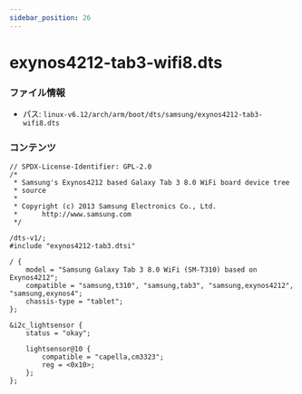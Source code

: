 ```yaml
---
sidebar_position: 26
---
```

# exynos4212-tab3-wifi8.dts

### ファイル情報

- パス: `linux-v6.12/arch/arm/boot/dts/samsung/exynos4212-tab3-wifi8.dts`

### コンテンツ

```dts
// SPDX-License-Identifier: GPL-2.0
/*
 * Samsung's Exynos4212 based Galaxy Tab 3 8.0 WiFi board device tree
 * source
 *
 * Copyright (c) 2013 Samsung Electronics Co., Ltd.
 *		http://www.samsung.com
 */

/dts-v1/;
#include "exynos4212-tab3.dtsi"

/ {
	model = "Samsung Galaxy Tab 3 8.0 WiFi (SM-T310) based on Exynos4212";
	compatible = "samsung,t310", "samsung,tab3", "samsung,exynos4212", "samsung,exynos4";
	chassis-type = "tablet";
};

&i2c_lightsensor {
	status = "okay";

	lightsensor@10 {
		compatible = "capella,cm3323";
		reg = <0x10>;
	};
};

```
